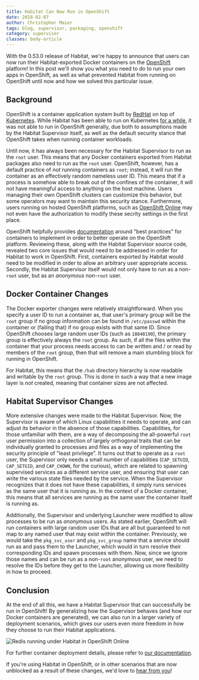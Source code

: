 ```yaml
---
title: Habitat Can Now Run in OpenShift
date: 2018-02-07
author: Christopher Maier
tags: blog, supervisor, packaging, openshift
category: supervisor
classes: body-article
---
```


With the 0.53.0 release of Habitat, we're happy to announce that users can now run their Habitat-exported Docker containers on the [OpenShift](https://openshift.com) platform! In this post we'll show you what you need to do to run your own apps in OpenShift, as well as what prevented Habitat from running on OpenShift until now and how we solved this particular issue.

## Background

OpenShift is a container application system built by [RedHat](https://redhat.com) on top of [Kubernetes](https://kubernetes.io/). While Habitat has been able to run on Kubernetes [for a while](https://www.habitat.sh/get-started/kubernetes/), it was not able to run in OpenShift generally, due both to assumptions made by the Habitat Supervisor itself, as well as the default security stance that OpenShift takes when running container workloads.

Until now, it has always been necessary for the Habitat Supervisor to run as the `root` user. This means that any Docker containers exported from Habitat packages also need to run as the `root` user. OpenShift, however, has a default practice of _not_ running containers as `root`; instead, it will run the container as an effectively random nameless user ID. This means that if a process is somehow able to break out of the confines of the container, it will not have meaningful access to anything on the host machine. Users managing their own OpenShift clusters can customize this behavior, but some operators may want to maintain this security stance. Furthermore, users running on hosted OpenShift platforms, such as [OpenShift Online](https://manage.openshift.com/) may not even have the authorization to modify these secrity settings in the first place.

OpenShift helpfully provides [documentation](https://docs.openshift.com/container-platform/3.3/creating_images/guidelines.html#openshift-container-platform-specific-guidelines) around "best practices" for containers to implement in order to better operate on the OpenShift platform. Reviewing these, along with the Habitat Supervisor source code, revealed two core issues that would need to be addressed in order for Habitat to work in OpenShift. First, containers exported by Habitat would need to be modified in order to allow an arbitrary user appropriate access. Secondly, the Habitat Supervisor itself would not only have to run as a non-`root` user, but as an _anonymous_ non-`root` user.

## Docker Container Changes

The Docker exporter changes were relatively straightforward. When you specify a user ID to run a container as, that user's primary group will be the `root` group if no group information can be found in `/etc/passwd` within the container or (failing that) if no group exists with that same ID. Since OpenShift chooses large random user IDs (such as `18848190`), the primary group is effectively always the `root` group. As such, if all the files within the container that your process needs access to can be written and / or read by members of the `root` group, then that will remove a main stumbling block for running in OpenShift.

For Habitat, this means that the `/hab` directory hierarchy is now readable and writable by the `root` group. This is done in such a way that a new image layer is _not_ created, meaning that container sizes are not affected.

## Habitat Supervisor Changes

More extensive changes were made to the Habitat Supervisor. Now, the Supervisor is aware of which Linux capabilities it needs to operate, and can adjust its behavior in the absence of those capabilities. Capabilities, for those unfamiliar with them, are a way of decomposing the all-powerful `root` user permission into a collection of largely orthogonal traits that can be individually granted to processes and files as a way of implementing the security principle of "least privilege". It turns out that to operate as a `root` user, the Supervisor only needs a small number of capabilities (`CAP_SETUID`, `CAP_SETGID`, and `CAP_CHOWN`, for the curious), which are related to spawning supervised services as a different service user, and ensuring that user can write the various state files needed by the service. When the Supervisor recognizes that it does not have these capabilities, it simply runs services as the same user that it is running as. In the context of a Docker container, this means that all services are running as the same user the container itself is running as.

Additionally, the Supervisor and underlying Launcher were modified to allow processes to be run as _anonymous_ users. As stated earlier, OpenShift will run containers with large random user IDs that are all but guaranteed to not map to any named user that may exist within the container. Previously, we would take the `pkg_svc_user` and `pkg_svc_group` name that a service should run as and pass them to the Launcher, which would in turn resolve their corresponding IDs and spawn processes with them. Now, since we ignore those names and can be run as a non-`root` anonymous user, we need to resolve the IDs before they get to the Launcher, allowing us more flexibility in how to proceed.

## Conclusion

At the end of all this, we have a Habitat Supervisor that can successfully be run in OpenShift! By generalizing how the Supervisor behaves (and how our Docker containers are generated), we can also run in a larger variety of deployment scenarios, which gives our users even more freedom in how they choose to run their Habitat applications.

![Redis running under Habitat in OpenShift Online](media/2018-02-07-openshift-support/openshift-console.png)

For further container deployment details, please refer to [our documentation](https://www.habitat.sh/docs/best-practices/#running-habitat-linux-containers).

If you're using Habitat in OpenShift, or in other scenarios that are now unblocked as a result of these changes, we'd love to [hear from you](http://slack.habitat.sh/)!
